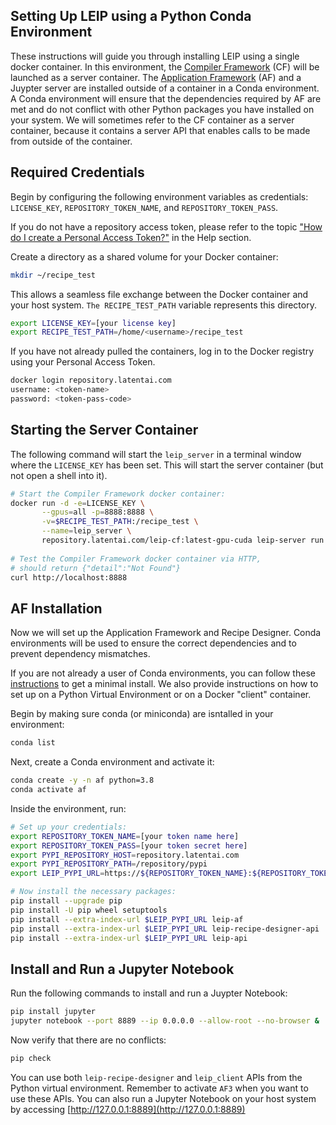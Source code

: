 ## Setting Up LEIP using a Python Conda Environment

These instructions will guide you through installing LEIP using a single docker container. In this environment, the [Compiler Framework](https://leipdocs.latentai.io/cf/latest/content/) (CF) will be launched as a server container. The [Application Framework](https://leipdocs.latentai.io/af/latest/content/) (AF) and a Juypter server are installed outside of a container in a Conda environment. A Conda environment will ensure that the dependencies required by AF are met and do not conflict with other Python packages you have installed on your system.  We will sometimes refer to the CF container as a server container, because it contains a server API that enables calls to be made from outside of the container.

## Required Credentials

Begin by configuring the following environment variables as credentials: `LICENSE_KEY`, `REPOSITORY_TOKEN_NAME`, and `REPOSITORY_TOKEN_PASS`.


If you do not have a repository access token, please refer to the topic ["How do I create a Personal Access Token?"](https://leipdocs.latentai.io/home/content/help/#installing-leip) in the Help section. 

Create a directory as a shared volume for your Docker container:
 
```bash
mkdir ~/recipe_test
```

This allows a seamless file exchange between the Docker container and your host system. `The RECIPE_TEST_PATH` variable represents this directory.

```bash
export LICENSE_KEY=[your license key]
export RECIPE_TEST_PATH=/home/<username>/recipe_test
```

If you have not already pulled the containers, log in to the Docker registry using your Personal Access Token.

```bash
docker login repository.latentai.com
username: <token-name>
password: <token-pass-code>
```

## Starting the Server Container

The following command will start the `leip_server` in a terminal window where the `LICENSE_KEY` has been set. This will start the server container (but not open a shell into it).

```bash
# Start the Compiler Framework docker container:
docker run -d -e=LICENSE_KEY \
       --gpus=all -p=8888:8888 \
       -v=$RECIPE_TEST_PATH:/recipe_test \
       --name=leip_server \
       repository.latentai.com/leip-cf:latest-gpu-cuda leip-server run
       
# Test the Compiler Framework docker container via HTTP, 
# should return {"detail":"Not Found"}
curl http://localhost:8888
```
## AF Installation

Now we will set up the Application Framework and Recipe Designer. Conda environments will be used to ensure the correct dependencies and to prevent dependency mismatches.

If you are not already a user of Conda environments, you can follow these [instructions](https://docs.anaconda.com/free/miniconda/miniconda-install/) to get a minimal install. We also provide instructions on how to set up on a Python Virtual Environment or on a Docker "client" container. 

Begin by making sure conda (or miniconda) are isntalled in your environment:

```bash
conda list 
```

Next, create a Conda environment and activate it:

```bash
conda create -y -n af python=3.8
conda activate af
```

Inside the environment, run:

```bash
# Set up your credentials:
export REPOSITORY_TOKEN_NAME=[your token name here]
export REPOSITORY_TOKEN_PASS=[your token secret here]
export PYPI_REPOSITORY_HOST=repository.latentai.com
export PYPI_REPOSITORY_PATH=/repository/pypi
export LEIP_PYPI_URL=https://${REPOSITORY_TOKEN_NAME}:${REPOSITORY_TOKEN_PASS}@${PYPI_REPOSITORY_HOST}${PYPI_REPOSITORY_PATH}/simple

# Now install the necessary packages:
pip install --upgrade pip
pip install -U pip wheel setuptools
pip install --extra-index-url $LEIP_PYPI_URL leip-af
pip install --extra-index-url $LEIP_PYPI_URL leip-recipe-designer-api
pip install --extra-index-url $LEIP_PYPI_URL leip-api
```

## Install and Run a Jupyter Notebook

Run the following commands to install and run a Juypter Notebook:

```bash
pip install jupyter
jupyter notebook --port 8889 --ip 0.0.0.0 --allow-root --no-browser &
```

Now verify that there are no conflicts:

```bash
pip check
```

You can use both `leip-recipe-designer` and `leip_client` APIs from the Python virtual environment. Remember to activate `AF3` when you want to use these APIs. You can also run a Jupyter Notebook on your host system by accessing [http://127.0.0.1:8889](http://127.0.0.1:8889)
